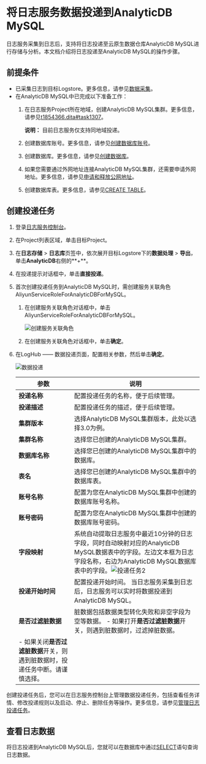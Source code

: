 # 将日志服务数据投递到AnalyticDB MySQL

日志服务采集到日志后，支持将日志投递至云原生数据仓库AnalyticDB MySQL进行存储与分析。本文档介绍将日志投递至AnalyticDB MySQL的操作步骤。

## 前提条件

-   已采集日志到目标Logstore。更多信息，请参见[数据采集](/cn.zh-CN/数据采集/采集方式.md)。
-   在AnalyticDB MySQL中已完成以下准备工作：
    1.  在日志服务Project所在地域，创建AnalyticDB MySQL集群。更多信息，请参见[t1854366.dita\#task1307]()。

        **说明：** 目前日志服务仅支持同地域投递。

    2.  创建数据库账号。更多信息，请参见[创建数据库账号]()。
    3.  创建数据库。更多信息，请参见[创建数据库]()。
    4.  如果您需要通过外网地址连接AnalyticDB MySQL集群，还需要申请外网地址。更多信息，请参见[申请和释放公网地址]()。
    5.  创建数据库表。更多信息，请参见[CREATE TABLE]()。

## 创建投递任务

1.  登录[日志服务控制台](https://sls.console.aliyun.com)。

2.  在Project列表区域，单击目标Project。

3.  在**日志存储** \> **日志库**页签中，依次展开目标Logstore下的**数据处理** \> **导出**，单击**AnalyticDB**右侧的**+**。

4.  在投递提示对话框中，单击**直接投递**。

5.  首次创建投递任务到AnalyticDB MySQL时，需创建服务关联角色AliyunServiceRoleForAnalyticDBForMySQL。

    1.  在创建服务关联角色对话框中，单击AliyunServiceRoleForAnalyticDBForMySQL。

        ![创建服务关联角色](https://static-aliyun-doc.oss-accelerate.aliyuncs.com/assets/img/zh-CN/0248744061/p179192.png)

    2.  在创建服务关联角色对话框中，单击**确定**。

6.  在LogHub —— 数据投递页面，配置相关参数，然后单击**确定**。

    ![数据投递](https://static-aliyun-doc.oss-accelerate.aliyuncs.com/assets/img/zh-CN/0248744061/p179204.png)

    |参数|说明|
    |--|--|
    |**投递名称**|配置投递任务的名称，便于后续管理。|
    |**投递描述**|配置投递任务的描述，便于后续管理。|
    |**集群版本**|选择AnalyticDB MySQL集群版本，此处以选择3.0为例。|
    |**集群名称**|选择您已创建的AnalyticDB MySQL集群。|
    |**数据库名称**|选择您已创建的AnalyticDB MySQL集群中的数据库。|
    |**表名**|选择您已创建的AnalyticDB MySQL集群中的数据库表。|
    |**账号名称**|配置为您在AnalyticDB MySQL集群中创建的数据库账号名称。|
    |**账号密码**|配置为您在AnalyticDB MySQL集群中创建的数据库账号密码。|
    |**字段映射**|系统自动提取日志服务中最近10分钟的日志字段，同时自动映射对应的AnalyticDB MySQL数据表中的字段。左边文本框为日志字段名称，右边为AnalyticDB MySQL数据库表中的字段。![投递任务2](https://static-aliyun-doc.oss-accelerate.aliyuncs.com/assets/img/zh-CN/6449276061/p76519.jpg) |
    |**投递开始时间**|配置投递开始时间。 当日志服务采集到日志后，日志服务可以实时将数据投递到AnalyticDB MySQL。 |
    |**是否过滤脏数据**|脏数据包括数据类型转化失败和非空字段为空等数据。    -   如果打开**是否过滤脏数据**开关，则遇到脏数据时，过滤掉脏数据。
    -   如果关闭**是否过滤脏数据**开关，则遇到脏数据时，投递任务中断。请谨慎选择。 |


创建投递任务后，您可以在日志服务控制台上管理数据投递任务，包括查看任务详情、修改投递规则以及启动、停止、删除任务等操作。更多信息，请参见[管理日志投递任务](/cn.zh-CN/消费与投递/数据投递/管理日志投递任务.md)。

## 查看日志数据

将日志投递到AnalyticDB MySQL后，您就可以在数据库中通过[SELECT]()语句查询日志数据。

